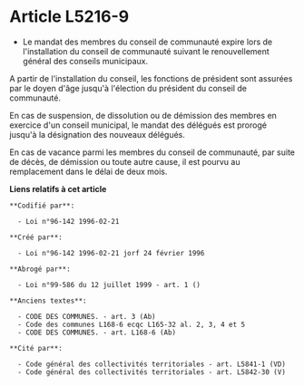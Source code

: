 # Article L5216-9

- Le mandat des membres du conseil de communauté expire lors de l'installation du conseil de communauté suivant le
renouvellement général des conseils municipaux.

A partir de l'installation du conseil, les fonctions de président sont assurées par le doyen d'âge jusqu'à l'élection du
président du conseil de communauté.

En cas de suspension, de dissolution ou de démission des membres en exercice d'un conseil municipal, le mandat des délégués
est prorogé jusqu'à la désignation des nouveaux délégués.

En cas de vacance parmi les membres du conseil de communauté, par suite de décès, de démission ou toute autre cause, il est
pourvu au remplacement dans le délai de deux mois.

**Liens relatifs à cet article**

	**Codifié par**:

	  - Loi n°96-142 1996-02-21

	**Créé par**:

	  - Loi n°96-142 1996-02-21 jorf 24 février 1996

	**Abrogé par**:

	  - Loi n°99-586 du 12 juillet 1999 - art. 1 ()

	**Anciens textes**:

	  - CODE DES COMMUNES. - art. 3 (Ab)
	  - Code des communes L168-6 ecqc L165-32 al. 2, 3, 4 et 5
	  - CODE DES COMMUNES. - art. L168-6 (Ab)

	**Cité par**:

	  - Code général des collectivités territoriales - art. L5841-1 (VD)
	  - Code général des collectivités territoriales - art. L5842-30 (V)
